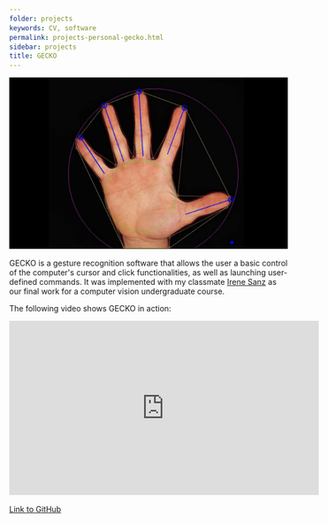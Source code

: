 ```yaml
---
folder: projects
keywords: CV, software
permalink: projects-personal-gecko.html
sidebar: projects
title: GECKO
---
```



<img class="img-rounded" src="img/projects/gecko.png" alt="GECKO feature picture">

GECKO is a gesture recognition software that allows the user a basic control of the computer's cursor and click functionalities, as well as launching user-defined commands. It was implemented with my classmate [Irene Sanz](http://www.irenesanz.com/) as our final work for a computer vision undergraduate course.

The following video shows GECKO in action:

<iframe width="560" height="315" src="https://www.youtube.com/embed/mVHuRkxAY7c" frameborder="0" allow="accelerometer; autoplay; encrypted-media; gyroscope; picture-in-picture" allowfullscreen></iframe>

[Link to GitHub](https://github.com/David-Estevez/gecko)

<!--{% include links.html %}-->